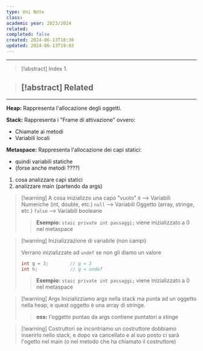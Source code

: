 ```yaml
---
type: Uni Note
class: 
academic year: 2023/2024
related: 
completed: false
created: 2024-06-13T18:38
updated: 2024-06-13T19:03
---
```

---

>[!abstract] Index
>1. 

>[!abstract] Related
>- 

---

**Heap:**
Rappresenta l'allocazione degli oggetti.

**Stack:**
Rappresenta i "Frame di attivazione" ovvero:
- Chiamate ai metodi
- Variabili locali

**Metaspace:**
Rappresenta l'allocazione dei capi statici:
- quindi variabili statiche
- (forse anche metodi ????)

1. cosa analizzare capi statici
2. analizzare main (partendo da args)




>[!warning] A cosa inizializzo una capo "vuoto"
>`0` --> Variabili Numeriche (int, double, etc.)
>`null` --> Variabili Oggetto (array, stringe, etc.)
>`false` --> Variabili booleane
>
>>**Esempio:** `staic private int passaggi;` viene inizializzato a 0 nel metaspace

>[!warning] Inizializzazione di variabile (non campi)
>
>Verrano inizializzate ad `undef` se non gli diamo un valore
>
>```java
>int g = 3;        // g = 3
>int h;            // g = undef
>```
>
>>**Esempio:** `staic private int passaggi;` viene inizializzato a 0 nel metaspace

>[!warning] Args
>Inizializziamo args nella stack ma punta ad un oggetto nella heap, e quest oggetto è una array di stringe.
>
>>**oss:** l'oggetto puntao da args contiene puntatori a stinge

>[!warning] Costruttori
>se incontriamo un costruttore dobbiamo inserirlo nello stack,  e dopo va cancellato e al suo posto ci sarà l'ogetto nel main (o nel metodo che ha chiamato il costruttore)


